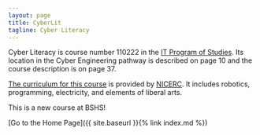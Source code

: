 ```yaml
---
layout: page
title: CyberLit
tagline: Cyber Literacy
---
```

Cyber Literacy is course number 110222 in the 
<a href="https://education.ky.gov/CTE/ctepa/Documents/IT--2017-2018.pdf">IT Program of Studies</a>. 
Its location in the Cyber Engineering pathway is described on page 10 and 
the course description is on page 37.

<a href="https://nicerc.org/curricula/cyber-literacy/">The curriculum for this course</a> 
is provided by <a href="https://nicerc.org/">NICERC</a>. 
It includes robotics, programming, electricity, and elements of liberal arts.

This is a new course at BSHS!

[Go to the Home Page]({{ site.baseurl }}{% link index.md %})